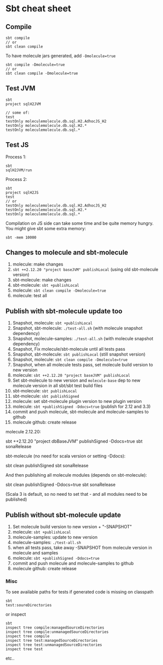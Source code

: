 # Sbt cheat sheet

## Compile

    sbt compile
    // or
    sbt clean compile


To have molecule jars generated, add `-Dmolecule=true`

    sbt compile -Dmolecule=true
    // or
    sbt clean compile -Dmolecule=true



## Test JVM

    sbt
    project sqlH2JVM

    // some of:
    test
    testOnly moleculemolecule.db.sql.H2.AdhocJS_H2
    testOnly moleculemolecule.db.sql.H2.*
    testOnly moleculemolecule.db.sql.*

## Test JS

Process 1:

    sbt
    sqlH2JVM/run

Process 2:

    sbt
    project sqlH2JS
    test
    // or
    testOnly moleculemolecule.db.sql.H2.AdhocJS_H2
    testOnly moleculemolecule.db.sql.H2.*
    testOnly moleculemolecule.db.sql.*

Compilation on JS side can take some time and be quite memory hungry. You might give sbt some extra memory:

    sbt -mem 10000


## Changes to molecule and sbt-molecule

1) molecule: make changes
1) `sbt ++2.12.20 "project baseJVM" publishLocal` (using old sbt-molecule version)
1) sbt-molecule: make changes
1) sbt-molecule: `sbt +publishLocal`
1) molecule: `sbt clean compile -Dmolecule=true`
1) molecule: test all

## Publish with sbt-molecule update too

1) Snapshot, molecule: `sbt +publishLocal`
1) Snapshot, sbt-molecule: `./test-all.sh` (with molecule snapshot dependency)
1) Snapshot, molecule-samples: `./test-all.sh` (with molecule snapshot dependency)
1) Snapshot, Fix molecule/sbt-molecule until all tests pass
1) Snapshot, sbt-molecule: `sbt publishLocal` (still snapshot version)
1) Snapshot, molecule: `sbt clean compile -Dmolecule=true`
1) Snapshot, when all molecule tests pass, set molecule build version to new version
1) molecule: `sbt ++2.12.20 "project baseJVM" publishLocal`
1) Set sbt-molecule to new version and `molecule-base` dep to new molecule version in all sbt/sbt test build files
1) sbt-molecule: `sbt publishLocal`
1) sbt-molecule: `sbt publishSigned`
1) molecule: set sbt-molecule plugin version to new plugin version
1) molecule: `sbt +publishSigned -Ddocs=true` (publish for 2.12 and 3.3)
1) commit and push molecule, sbt-molecule and molecule-samples to github
1) molecule github: create release

molecule 2.12.20:

sbt ++2.12.20 "project dbBaseJVM" publishSigned -Ddocs=true
sbt sonaRelease

sbt-molecule (no need for scala version or setting -Ddocs):

sbt clean publishSigned
sbt sonaRelease

And then publishing all molecule modules (depends on sbt-molecule):

sbt clean publishSigned -Ddocs=true
sbt sonaRelease

(Scala 3 is default, so no need to set that - and all modules need to be published)
                           

## Publish without sbt-molecule update

1) Set molecule build version to new version + "-SNAPSHOT"
1) molecule: `sbt +publishLocal`
1) molecule-samples: update to new version
1) molecule-samples: `./test-all.sh`
2) when all tests pass, take away -SNAPSHOT from molecule version in molecule and samples
1) molecule: `sbt +publishSigned -Ddocs=true`
1) commit and push molecule and molecule-samples to github
1) molecule github: create release


### Misc

To see available paths for tests if generated code is missing on classpath

    sbt
    test:soureDirectories

or inspect

    sbt
    inspect tree compile:managedSourceDirectories
    inspect tree compile:unmanagedSourceDirectories
    inspect tree compile
    inspect tree test:managedSourceDirectories
    inspect tree test:unmanagedSourceDirectories
    inspect tree test

etc..
                 